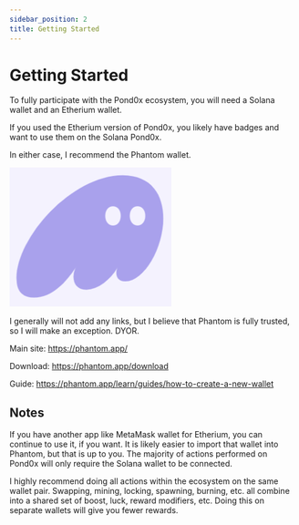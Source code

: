 ```yaml
---
sidebar_position: 2
title: Getting Started
---
```


# Getting Started

To fully participate with the Pond0x ecosystem, you will need a Solana wallet and an Etherium wallet.

If you used the Etherium version of Pond0x, you likely have badges and want to use them on the Solana Pond0x.

In either case, I recommend the Phantom wallet.

![Phantom](phantom.png)

I generally will not add any links, but I believe that Phantom is fully trusted, so I will make an exception. DYOR.

Main site: https://phantom.app/

Download: https://phantom.app/download

Guide: https://phantom.app/learn/guides/how-to-create-a-new-wallet

## Notes

If you have another app like MetaMask wallet for Etherium, you can continue to use it, if you want.  It is likely easier to import that wallet into Phantom, but that is up to you.  The majority of actions performed on Pond0x will only require the Solana wallet to be connected.

I highly recommend doing all actions within the ecosystem on the same wallet pair.  Swapping, mining, locking, spawning, burning, etc. all combine into a shared set of boost, luck, reward modifiers, etc.  Doing this on separate wallets will give you fewer rewards.

